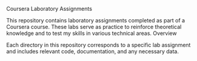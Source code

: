 Coursera Laboratory Assignments

This repository contains laboratory assignments completed as part of a Coursera course. These labs serve as practice to reinforce theoretical knowledge and to test my skills in various technical areas.
Overview

Each directory in this repository corresponds to a specific lab assignment and includes relevant code, documentation, and any necessary data.
